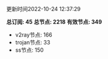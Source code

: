 更新时间2022-10-24 12:37:29

**总订阅: 45**
**总节点: 2218**
**有效节点: 349**
- v2ray节点: 166
- trojan节点: 33
- ss节点: 150
